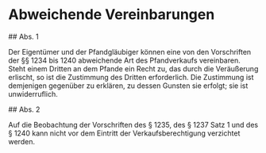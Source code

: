 # Abweichende Vereinbarungen



\#\# Abs. 1

 Der Eigentümer und der Pfandgläubiger können eine von den Vorschriften der §§ 1234 bis 1240 abweichende Art des Pfandverkaufs vereinbaren. Steht einem Dritten an dem Pfande ein Recht zu, das durch die Veräußerung erlischt, so ist die Zustimmung des Dritten erforderlich. Die Zustimmung ist demjenigen gegenüber zu erklären, zu dessen Gunsten sie erfolgt; sie ist unwiderruflich.

\#\# Abs. 2

 Auf die Beobachtung der Vorschriften des § 1235, des § 1237 Satz 1 und des § 1240 kann nicht vor dem Eintritt der Verkaufsberechtigung verzichtet werden. 

